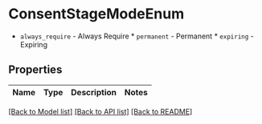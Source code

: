 # ConsentStageModeEnum

* `always_require` - Always Require * `permanent` - Permanent * `expiring` - Expiring

## Properties
Name | Type | Description | Notes
------------ | ------------- | ------------- | -------------

[[Back to Model list]](../README.md#documentation-for-models) [[Back to API list]](../README.md#documentation-for-api-endpoints) [[Back to README]](../README.md)


